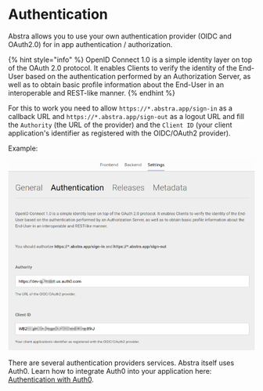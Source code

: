 # Authentication

Abstra allows you to use your own authentication provider \(OIDC and OAuth2.0\) for in app authentication / authorization.

{% hint style="info" %}
OpenID Connect 1.0 is a simple identity layer on top of the OAuth 2.0 protocol. It enables Clients to verify the identity of the End-User based on the authentication performed by an Authorization Server, as well as to obtain basic profile information about the End-User in an interoperable and REST-like manner.
{% endhint %}

For this to work you need to allow `https://*.abstra.app/sign-in` as a callback URL and `https://*.abstra.app/sign-out` as a logout URL and fill the `Authority` \(the URL of the provider\) and the `Client ID` \(your client application's identifier as registered with the OIDC/OAuth2 provider\).

Example:

![](../../.gitbook/assets/auth.png)

There are several authentication providers services. Abstra itself uses Auth0. Learn how to integrate Auth0 into your application here: [Authentication with Auth0](../../guides/common-tecniques/auth-with-auth0.md).

